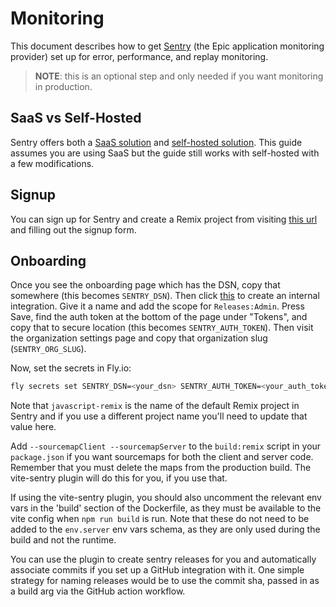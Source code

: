 # Monitoring

This document describes how to get [Sentry](https://sentry.io/) (the Epic
application monitoring provider) set up for error, performance, and replay
monitoring.

> **NOTE**: this is an optional step and only needed if you want monitoring in
> production.

## SaaS vs Self-Hosted

Sentry offers both a [SaaS solution](https://sentry.io/) and
[self-hosted solution](https://develop.sentry.dev/self-hosted/). This guide
assumes you are using SaaS but the guide still works with self-hosted with a few
modifications.

## Signup

You can sign up for Sentry and create a Remix project from visiting
[this url](https://sentry.io/signup/?project_platform=javascript-remix) and
filling out the signup form.

## Onboarding

Once you see the onboarding page which has the DSN, copy that somewhere (this
becomes `SENTRY_DSN`). Then click
[this](https://sentry.io/orgredirect/settings/:orgslug/developer-settings/new-internal/)
to create an internal integration. Give it a name and add the scope for
`Releases:Admin`. Press Save, find the auth token at the bottom of the page
under "Tokens", and copy that to secure location (this becomes
`SENTRY_AUTH_TOKEN`). Then visit the organization settings page and copy that
organization slug (`SENTRY_ORG_SLUG`).

Now, set the secrets in Fly.io:

```sh
fly secrets set SENTRY_DSN=<your_dsn> SENTRY_AUTH_TOKEN=<your_auth_token> SENTRY_ORG=<your_org_slug> SENTRY_PROJECT=javascript-remix
```

Note that `javascript-remix` is the name of the default Remix project in Sentry
and if you use a different project name you'll need to update that value here.

Add `--sourcemapClient --sourcemapServer` to the `build:remix` script in your `package.json` if you want sourcemaps for both the client and server code. Remember that you must delete the maps from the production build. The vite-sentry plugin will do this for you, if you use that.

If using the vite-sentry plugin, you should also uncomment the relevant env vars in the 'build' section of the Dockerfile, as they must be available to the vite config when `npm run build` is run. Note that these do not need to be added to the `env.server` env vars schema, as they are only used during the build and not the runtime.

You can use the plugin to create sentry releases for you and automatically associate commits if you set up a GitHub integration with it. One simple strategy for naming releases would be to use the commit sha, passed in as a build arg via the GitHub action workflow.